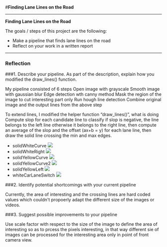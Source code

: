 #**Finding Lane Lines on the Road** 

---

**Finding Lane Lines on the Road**

The goals / steps of this project are the following:
* Make a pipeline that finds lane lines on the road
* Reflect on your work in a written report


[//]: # (Image References)

[solidWhiteCurve]: ./solidWhiteCurve.jpg
[solidWhiteRight]: ./solidWhiteRight.jpg
[solidYellowCurve]: ./solidYellowCurve.jpg
[solidYellowCurve2]: ./solidYellowCurve2.jpg
[solidYellowLeft]: ./solidYellowLeft.jpg
[whiteCarLaneSwitch]: ./whiteCarLaneSwitch.jpg

---

### Reflection

###1. Describe your pipeline. As part of the description, explain how you modified the draw_lines() function.

My pipeline consisted of 6 steps
Open image with grayscale
Smooth image with gaussian blur
Edge detection wth canny method
Mask the region of the image to cut interesting part only
Run hough line detection
Combine original image and the output lines from the above step 

To extend lines, I modified the helper function “draw_lines()”, what is doing
Compute slop for each candidate line to classify if slop is negative, the line belongs to the left line otherwise it belongs to the right line, then compute an average of the slop and the offset (ax+b = y) for each lane line, then draw the solid line crossing the min and max edges.

* solidWhiteCurve
![][solidWhiteCurve]
* solidWhiteRight
![][solidWhiteRight]
* solidYellowCurve
![][solidYellowCurve]
* solidYellowCurve2
![][solidYellowCurve2]
* solidYellowLeft
![][solidYellowLeft]
* whiteCarLaneSwitch
![][whiteCarLaneSwitch]


###2. Identify potential shortcomings with your current pipeline

Currently, the area of interesting and the crossing lines are hard coded values which couldn't propoerly adapt the different size of the images or videos.

###3. Suggest possible improvements to your pipeline

Use scale factor with respect to the size of the image to define the area of interesting so as to prcess the pixels interesting, in that way different sie of images can be processed for the interesting area only in point of front camera view. 
